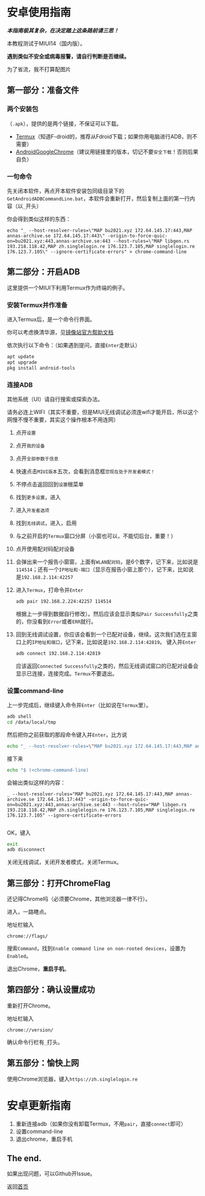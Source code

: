 # 安卓使用指南

***本指南极其复杂，在决定踏上这条路前请三思！***

本教程测试于MIUI14（国内版）。

**遇到类似不安全或病毒报警，请自行判断是否继续。**

为了省流，我不打算配图片

## 第一部分：准备文件

### 两个安装包

（`.apk`），提供的是两个链接，不保证可以下载。

+ [Termux](https://www.downkuai.com/android/140917.html)（知道F-droid的，推荐从Fdroid下载；如果你用电脑进行ADB，则不需要）
+ [AndroidGoogleChrome](https://www.onlinedown.net/soft/10107048.htm)（建议用链接里的版本，切记不要`安全下载`！否则后果自负）

### 一句命令

先关闭本软件，再点开本软件安装包同级目录下的`GetAndroidADBCommandLine.bat`，本软件会重新打开，然后复制上面的第一行内容（以`_`开头）

你会得到类似这样的东西：

```text
echo "_ --host-resolver-rules=\"MAP bu2021.xyz 172.64.145.17:443,MAP annas-archive.se 172.64.145.17:443\" -origin-to-force-quic-on=bu2021.xyz:443,annas-archive.se:443 --host-rules=\"MAP libgen.rs 193.218.118.42,MAP zh.singlelogin.re 176.123.7.105,MAP singlelogin.re 176.123.7.105\" --ignore-certificate-errors" > chrome-command-line
```

## 第二部分：开启ADB

这里提供一个MIUI下利用Termux作为终端的例子。

### 安装Termux并作准备

进入Termux后，是一个命令行界面。

你可以考虑换清华源，见[镜像站官方帮助文档](https://mirrors.tuna.tsinghua.edu.cn/help/termux/)

依次执行以下命令：（如果遇到提问，直接`Enter`走默认）

```bash
apt update
apt upgrade
pkg install android-tools
```

### 连接ADB

其他系统（UI）请自行搜索或探索办法。

请务必连上WIFI（其实不重要，但是MIUI无线调试必须连wifi才能开启，所以这个网慢不慢不重要，其实这个操作根本不用连网）

1. 点开`设置`
2. 点开`我的设备`
3. 点开`全部参数于信息`
4. 快速点击`MIUI版本`五次，会看到消息框`您现在处于开发者模式！`
5. 不停点击返回回到`设置`根菜单
6. 找到`更多设置`，进入
7. 进入`开发者选项`
8. 找到`无线调试`，进入，启用
9. 与之前开启的`Termux`窗口分屏（小窗也可以，不能切后台，重要！）
10. 点开使用配对码配对设备
11. 会弹出来一个报告小窗窗，上面有`WLAN配对码`，是6个数字，记下来，比如说是`114514`；还有一个`IP地址和·端口`（显示在报告小窗上那个），记下来，比如说是`192.168.2.114:42257`
12. 进入`Termux`，打命令并`Enter`

    ```bash
    adb pair 192.168.2.224:42257 114514
    ```

    根据上一步得到数据自行修改）。然后应该会显示类似`Pair Successfully`之类的，你没看到`Error`或者`ERR`就行。
13. 回到无线调试设置，你应该会看到一个已配对设备，继续。这次我们选在主窗口上的`IP地址和端口`，记下来，比如说是`192.168.2.114:42819`。
    键入并`Enter`

    ```bash
    adb connect 192.168.2.114:42819
    ```

    应该返回`Connected Successfully`之类的，然后无线调试窗口的已配对设备会显示已连接，连接完成。`Termux`不要退出。

### 设置command-line

上一步完成后，继续键入命令并`Enter`（比如说在`Termux`里）。

```bash
adb shell
cd /data/local/tmp
```

然后把你之前获取的那段命令键入并`Enter`，比方说

```bash
echo "_ --host-resolver-rules=\"MAP bu2021.xyz 172.64.145.17:443,MAP annas-archive.se 172.64.145.17:443\" -origin-to-force-quic-on=bu2021.xyz:443,annas-archive.se:443 --host-rules=\"MAP libgen.rs 193.218.118.42,MAP zh.singlelogin.re 176.123.7.105,MAP singlelogin.re 176.123.7.105\" --ignore-certificate-errors" > chrome-command-line
```

接下来

```bash
echo "$ (<chrome-command-line)
```

会输出类似这样的内容：

```text
_ --host-resolver-rules="MAP bu2021.xyz 172.64.145.17:443,MAP annas-archive.se 172.64.145.17:443" -origin-to-force-quic-on=bu2021.xyz:443,annas-archive.se:443 --host-rules="MAP libgen.rs 193.218.118.42,MAP zh.singlelogin.re 176.123.7.105,MAP singlelogin.re 176.123.7.105" --ignore-certificate-errors


```

OK，键入

```bash
exit
adb disconnect
```

关闭无线调试，关闭开发者模式，关闭Termux。

## 第三部分：打开ChromeFlag

还记得Chrome吗（必须要Chrome，其他浏览器一律不行）。

进入，一路瞎点。

地址栏输入

```text
chrome://flags/
```

搜索`Command`，找到`Enable command line on non-rooted devices`，设置为`Enabled`。

退出Chrome，**重启手机**。

## 第四部分：确认设置成功

重新打开Chrome。

地址栏输入

```text
chrome://version/
```

确认命令行栏有`_`打头。

## 第五部分：愉快上网

使用Chrome浏览器，键入`https://zh.singlelogin.re`

# 安卓更新指南

1. 重新连接adb（如果你没有卸载Termux，不用`pair`，直接`connect`即可）
2. 设置command-line
3. 退出chrome，重启手机

## The end.

如果出现问题，可以Github开Issue。

返回[首页](./index.html)
